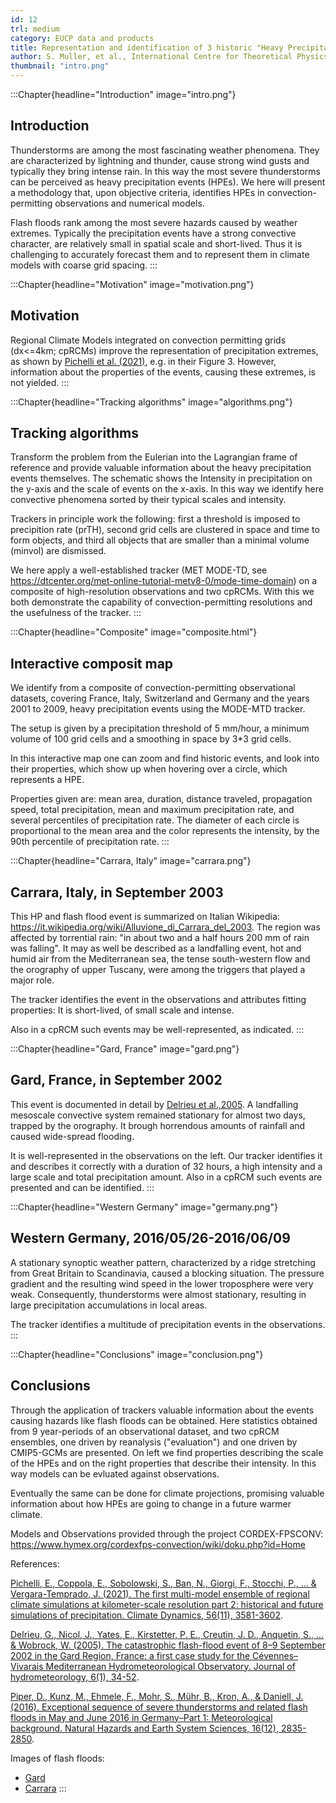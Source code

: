 ```yaml
---
id: 12
trl: medium
category: EUCP data and products
title: Representation and identification of 3 historic "Heavy Precipitation Events"
author: S. Muller, et al., International Centre for Theoretical Physics (ICTP)
thumbnail: "intro.png"
---
```


:::Chapter{headline="Introduction" image="intro.png"}
## Introduction
Thunderstorms are among the most fascinating weather phenomena. They are
characterized by lightning and thunder, cause strong wind gusts and typically
they bring intense rain. In this way the most severe thunderstorms can be
perceived as heavy precipitation events (HPEs). We here will present a
methodology that, upon objective criteria, identifies HPEs in
convection-permitting observations and numerical models.

Flash floods rank among the most severe hazards caused by weather extremes.
Typically the precipitation events have a strong convective character, are
relatively small in spatial scale and short-lived. Thus it is challenging to
accurately forecast them and to represent them in climate models with coarse
grid spacing.
:::

:::Chapter{headline="Motivation" image="motivation.png"}
## Motivation
Regional Climate Models integrated on convection permitting grids (dx<=4km;
cpRCMs) improve the representation of precipitation extremes, as shown by
[Pichelli et al.
(2021)](https://link.springer.com/article/10.1007/s00382-021-05657-4), e.g. in
their Figure 3. However, information about the properties of the events, causing
these extremes, is not yielded.
:::

:::Chapter{headline="Tracking algorithms" image="algorithms.png"}
## Tracking algorithms
Transform the problem from the Eulerian into the Lagrangian frame of reference
and provide valuable information about the heavy precipitation events
themselves. The schematic shows the Intensity in precipitation on the y-axis and
the scale of events on the x-axis. In this way we identify here convective
phenomena sorted by their typical scales and intensity.

Trackers in principle work the following: first a threshold is imposed to
precipition rate (prTH), second grid cells are clustered in space and time to
form objects, and third all objects that are smaller than a minimal volume
(minvol) are dismissed.

We here apply a well-established tracker (MET MODE-TD, see
https://dtcenter.org/met-online-tutorial-metv8-0/mode-time-domain) on a
composite of high-resolution observations and two cpRCMs. With this we both
demonstrate the capability of convection-permitting resolutions and the
usefulness of the tracker.
:::

:::Chapter{headline="Composite" image="composite.html"}
## Interactive composit map

We identify from a composite of convection-permitting observational datasets,
covering France, Italy, Switzerland and Germany and the years 2001 to 2009,
heavy precipitation events using the MODE-MTD tracker.

The setup is given by a precipitation threshold of 5 mm/hour, a minimum volume
of 100 grid cells and a smoothing in space by 3*3 grid cells.

In this interactive map one can zoom and find historic events, and look into
their properties, which show up when hovering over a circle, which represents a
HPE.

Properties given are: mean area, duration, distance traveled, propagation speed,
total precipitation, mean and maximum precipitation rate, and several
percentiles of precipitation rate. The diameter of each circle is proportional
to the mean area and the color represents the intensity, by the 90th percentile
of precipitation rate.
:::

:::Chapter{headline="Carrara, Italy" image="carrara.png"}
## Carrara, Italy, in September 2003
This HP and flash flood event is summarized on Italian Wikipedia:
https://it.wikipedia.org/wiki/Alluvione_di_Carrara_del_2003. The region was
affected by torrential rain: "in about two and a half hours 200 mm of rain was
falling". It may as well be described as a landfalling event, hot and humid air
from the Mediterranean sea, the tense south-western flow and the orography of
upper Tuscany, were among the triggers that played a major role.

The tracker identifies the event in the observations and attributes fitting
properties: It is short-lived, of small scale and intense.

Also in a cpRCM such events may be well-represented, as indicated.
:::

:::Chapter{headline="Gard, France" image="gard.png"}
## Gard, France, in September 2002
This event is documented in detail by [Delrieu et al.,2005](https://doi.org/10.1175/JHM-400.1).
A landfalling mesoscale convective system remained stationary for almost two
days, trapped by the orography. It brough horrendous amounts of rainfall and
caused wide-spread flooding.

It is well-represented in the observations on the left. Our tracker identifies
it and describes it correctly with a duration of 32 hours, a high intensity and
a large scale and total precipitation amount. Also in a cpRCM such events are
presented and can be identified.
:::

:::Chapter{headline="Western Germany" image="germany.png"}
## Western Germany, 2016/05/26-2016/06/09
A stationary synoptic weather pattern, characterized by a ridge stretching from
Great Britain to Scandinavia, caused a blocking situation. The pressure gradient
and the resulting wind speed in the lower troposphere were very weak.
Consequently, thunderstorms were almost stationary, resulting in large
precipitation accumulations in local areas.

The tracker identifies a multitude of precipitation events in the observations.
:::

:::Chapter{headline="Conclusions" image="conclusion.png"}
## Conclusions
Through the application of trackers valuable information about the events
causing hazards like flash floods can be obtained. Here statistics obtained from
9 year-periods of an observational dataset, and two cpRCM ensembles, one driven
by reanalysis ("evaluation") and one driven by CMIP5-GCMs are presented. On left
we find properties describing the scale of the HPEs and on the right properties
that describe their intensity. In this way models can be evluated against
observations.

Eventually the same can be done for climate projections, promising valuable
information about how HPEs are going to change in a future warmer climate.

Models and Observations provided through the project CORDEX-FPSCONV:
https://www.hymex.org/cordexfps-convection/wiki/doku.php?id=Home

References:

[Pichelli, E., Coppola, E., Sobolowski, S., Ban, N., Giorgi, F., Stocchi, P.,
... & Vergara-Temprado, J. (2021). The first multi-model ensemble of regional
climate simulations at kilometer-scale resolution part 2: historical and future
simulations of precipitation. Climate Dynamics, 56(11),
3581-3602](https://link.springer.com/article/10.1007/s00382-021-05657-4).

[Delrieu, G., Nicol, J., Yates, E., Kirstetter, P. E., Creutin, J. D., Anquetin,
S., ... & Wobrock, W. (2005). The catastrophic flash-flood event of 8–9
September 2002 in the Gard Region, France: a first case study for the
Cévennes–Vivarais Mediterranean Hydrometeorological Observatory. Journal of
hydrometeorology, 6(1), 34-52](https://doi.org/10.1175/JHM-400.1).

[Piper, D., Kunz, M., Ehmele, F., Mohr, S., Mühr, B., Kron, A., & Daniell, J.
(2016). Exceptional sequence of severe thunderstorms and related flash floods in
May and June 2016 in Germany–Part 1: Meteorological background. Natural Hazards
and Earth System Sciences, 16(12),
2835-2850](https://doi.org/10.5194/nhess-16-2835-2016).

Images of flash floods:

- [Gard](https://www.taimsalu.com/uzes/p-uzes/uzes-out/slides/pdg_flood-714.jpg)
- [Carrara](https://it.wikipedia.org/wiki/Alluvione_di_Carrara_del_2003#/media/File:Carrione.jpg)
:::
